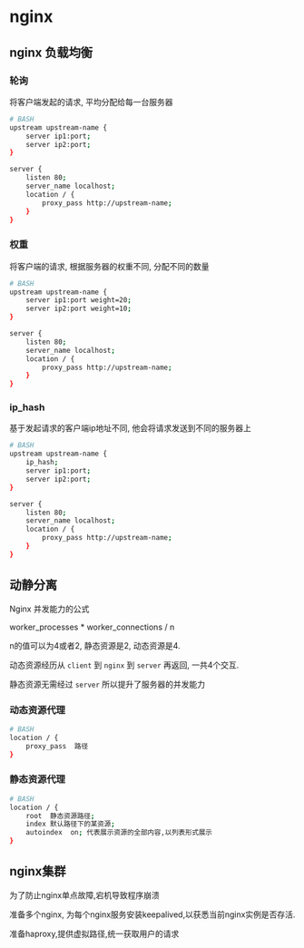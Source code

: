 <!--
Created: Thu Jul 09 2020 14:10:28 GMT+0800 (China Standard Time)
Modified: Thu Jul 09 2020 15:33:48 GMT+0800 (China Standard Time)
-->

# nginx

## nginx 负载均衡

### 轮询

将客户端发起的请求, 平均分配给每一台服务器

``` BASH
# BASH
upstream upstream-name {
    server ip1:port;
    server ip2:port;
}

server {
    listen 80;
    server_name localhost;
    location / {
        proxy_pass http://upstream-name;
    }
}
```

### 权重

将客户端的请求, 根据服务器的权重不同, 分配不同的数量

``` BASH
# BASH
upstream upstream-name {
    server ip1:port weight=20;
    server ip2:port weight=10;
}

server {
    listen 80;
    server_name localhost;
    location / {
        proxy_pass http://upstream-name;
    }
}
```

### ip_hash

基于发起请求的客户端ip地址不同, 他会将请求发送到不同的服务器上

``` BASH
# BASH
upstream upstream-name {
    ip_hash;
    server ip1:port;
    server ip2:port;
}

server {
    listen 80;
    server_name localhost;
    location / {
        proxy_pass http://upstream-name;
    }
}
```

## 动静分离

Nginx 并发能力的公式

worker_processes * worker_connections / n

n的值可以为4或者2, 静态资源是2, 动态资源是4.

动态资源经历从 `client` 到 `nginx` 到 `server` 再返回, 一共4个交互.

静态资源无需经过 `server`
所以提升了服务器的并发能力

### 动态资源代理

``` BASH
# BASH
location / {
    proxy_pass  路径
}
```

### 静态资源代理

``` BASH
# BASH
location / {
    root  静态资源路径;
    index 默认路径下的某资源;
    autoindex  on; 代表展示资源的全部内容,以列表形式展示
}
```

## nginx集群

为了防止nginx单点故障,宕机导致程序崩溃

准备多个nginx, 为每个nginx服务安装keepalived,以获悉当前nginx实例是否存活.

准备haproxy,提供虚拟路径,统一获取用户的请求

